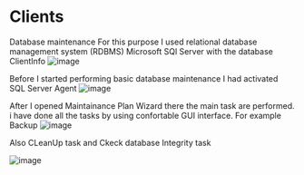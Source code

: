 # Clients
Database maintenance 
For this purpose I used relational database management system (RDBMS) Microsoft SQl Server with the database ClientInfo
![image](https://user-images.githubusercontent.com/56975146/114936271-34f0f400-9e0a-11eb-9d21-7057cd94faca.png)

Before I started performing basic database maintenance I had activated SQL Server Agent 
![image](https://user-images.githubusercontent.com/56975146/114936753-d8420900-9e0a-11eb-9dec-de1463d7428a.png)

After I opened Maintainance Plan Wizard there the main task are  performed.
i have done all the tasks by using confortable GUI interface. 
For example Backup
![image](https://user-images.githubusercontent.com/56975146/114938035-9c0fa800-9e0c-11eb-9dcf-c58e2bbdac12.png)




Also CLeanUp task and Ckeck database Integrity task


![image](https://user-images.githubusercontent.com/56975146/114939040-e04f7800-9e0d-11eb-9d73-5da7b7c00da9.png)

